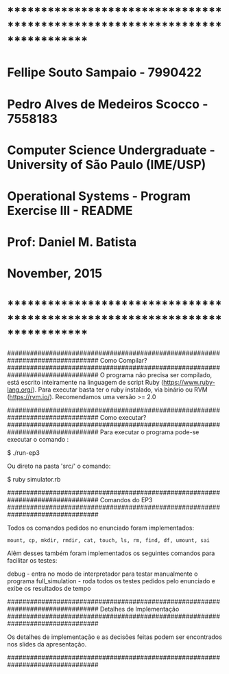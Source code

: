 #   ****************************************************************************
#
#   Fellipe Souto Sampaio           - 7990422
#   Pedro Alves de Medeiros Scocco  - 7558183
# 
#   Computer Science Undergraduate - University of São Paulo (IME/USP)
#   Operational Systems - Program Exercise III - README
#   Prof: Daniel M. Batista
#
#   November, 2015
#
#   ****************************************************************************

################################################################################
                               Como Compilar?
################################################################################
  O programa não precisa ser compilado, está escrito inteiramente na linguagem de script Ruby (https://www.ruby-lang.org/). 
  Para executar basta ter o ruby instalado, via binário ou RVM (https://rvm.io/). Recomendamos uma versão >= 2.0

################################################################################
                               Como executar?
################################################################################
  Para executar o programa pode-se executar o comando : 

$ ./run-ep3

  Ou direto na pasta 'src/' o comando:

$ ruby simulator.rb
    
################################################################################
                               Comandos do EP3
################################################################################

  Todos os comandos pedidos no enunciado foram implementados:
    
    mount, cp, mkdir, rmdir, cat, touch, ls, rm, find, df, umount, sai
    
  Alêm desses também foram implementados os seguintes comandos para facilitar os testes:
  
  debug            - entra no modo de interpretador para testar manualmente o programa
  full_simulation  - roda todos os testes pedidos pelo enunciado e exibe os resultados de tempo

################################################################################
                          Detalhes de Implementação
################################################################################

  Os detalhes de implementação e as decisões feitas podem ser encontrados nos slides da apresentação.

################################################################################